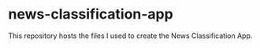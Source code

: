 # news-classification-app
This repository hosts the files I used to create the News Classification App.
